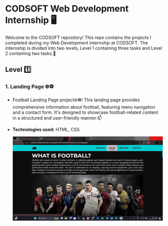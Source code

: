 # CODSOFT Web Development Internship 🖥️
Welcome to the CODSOFT repository! This repo contains the projects I completed during my Web Development internship at CODSOFT. The internship is divided into two levels, Level 1 containing three tasks and Level 2 containing two tasks.📝

## Level 1️⃣

### 1. Landing Page 🌐⚽
- Football Landing Page project🌐⚽! This landing page provides comprehensive information about football, featuring menu navigation and a contact form. It's designed to showcase football-related content in a structured and user-friendly manner.📫
- **Technologies used:** HTML, CSS

  ![image](https://github.com/harishy0406/CODSOFT/blob/main/Task1.gif)
  


